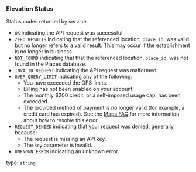 <!--- This is a generated file, do not edit! -->
<!--- [START maps_http_schema_placesstatus] -->
<h3 class="schema-object" id="PlacesStatus">Elevation Status</h3>

Status codes returned by service.

-   `OK` indicating the API request was successful.
-   `ZERO_RESULTS` indicating that the referenced location, `place_id`, was valid but no longer refers to a valid result. This may occur if the establishment is no longer in business.
-   `NOT_FOUND` indicating that that the referenced location, `place_id`, was not found in the Places database.
-   `INVALID_REQUEST` indicating the API request was malformed.
-   `OVER_QUERY_LIMIT` indicating any of the following:
    -   You have exceeded the QPS limits.
    -   Billing has not been enabled on your account.
    -   The monthly $200 credit, or a self-imposed usage cap, has been exceeded.
    -   The provided method of payment is no longer valid (for example, a credit card has expired).
    See the [Maps FAQ](https://developers.google.com/maps/faq#over-limit-key-error) for more information about how to resolve this error.
-   `REQUEST_DENIED` indicating that your request was denied, generally because:
    -   The request is missing an API key.
    -   The `key` parameter is invalid.
-   `UNKNOWN_ERROR` indicating an unknown error.

type: `string`

<!--- [END maps_http_schema_placesstatus] -->